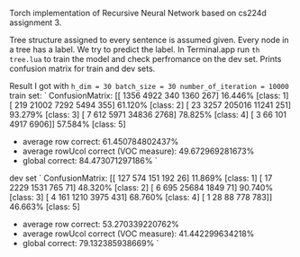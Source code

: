 Torch implementation of Recursive Neural Network based on cs224d assignment 3.

Tree structure assigned to every sentence is assumed given. Every node in a tree has a label. We try to predict the label.
In Terminal.app run `th tree.lua` to train the model and check perfromance on the dev set. Prints confusion matrix for train and dev sets.

Result I got with 
`
h_dim = 30
batch_size = 30
number_of_iteration = 10000
`
train set:
`
ConfusionMatrix:
[[    1356    4922     340    1360     267]   16.446% 	[class: 1]
 [     219   21002    7292    5494     355]   61.120% 	[class: 2]
 [      23    3257  205016   11241     251]   93.279% 	[class: 3]
 [       7     612    5971   34836    2768]   78.825% 	[class: 4]
 [       3      66     101    4917    6906]]  57.584% 	[class: 5]
 + average row correct: 61.450784802437% 
 + average rowUcol correct (VOC measure): 49.672969281673% 
 + global correct: 84.473071297186%
`

dev set
`
ConfusionMatrix:
[[     127     574     151     192      26]   11.869% 	[class: 1]
 [      17    2229    1531     765      71]   48.320% 	[class: 2]
 [       6     695   25684    1849      71]   90.740% 	[class: 3]
 [       4     161    1210    3975     431]   68.760% 	[class: 4]
 [       1      28      88     778     783]]  46.663% 	[class: 5]
 + average row correct: 53.270339220762% 
 + average rowUcol correct (VOC measure): 41.442299634218% 
 + global correct: 79.132385938669%
`
